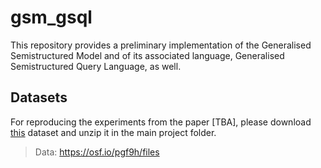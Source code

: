 # gsm_gsql

This repository provides a preliminary implementation of the Generalised Semistructured Model and of its associated language,
Generalised Semistructured Query Language, as well.

## Datasets

For reproducing the experiments from the paper [TBA], please download [this](https://files.de-1.osf.io/v1/resources/pgf9h/providers/osfstorage/?zip=) dataset and unzip it in the main project folder.

> Data: https://osf.io/pgf9h/files
